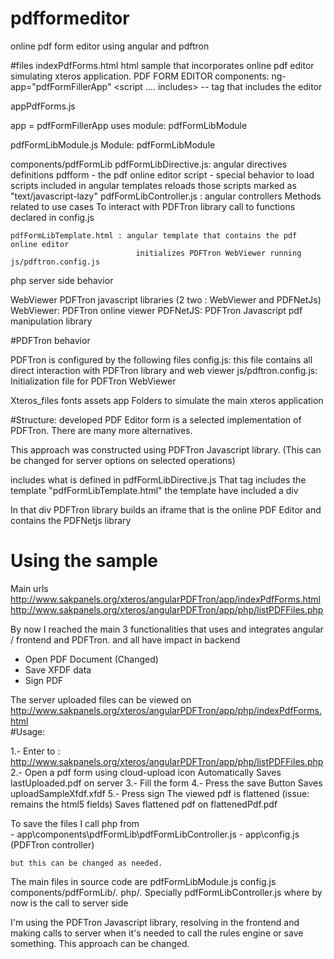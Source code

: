 # pdfformeditor
online pdf form editor using angular and pdftron


#files
indexPdfForms.html
	html sample that incorporates online pdf editor simulating xteros application.
	PDF FORM EDITOR components: 
		ng-app="pdfFormFillerApp"
		<script .... includes>
		<pdfform />   -- tag that includes the editor



appPdfForms.js   <main app>
	app = pdfFormFillerApp
	uses module: pdfFormLibModule
	


pdfFormLibModule.js
	Module: pdfFormLibModule


components/pdfFormLib  <folder>
	pdfFormLibDirective.js: 	  angular directives definitions
								pdfform - the pdf online editor
								script - special behavior to load scripts included in angular templates
										reloads those scripts marked as "text/javascript-lazy"
	pdfFormLibController.js : angular controllers
								Methods related to use cases
								To interact with PDFTron library call to functions declared in config.js
								
							
	pdfFormLibTemplate.html	: angular template that contains the pdf online editor
								initializes PDFTron WebViewer running js/pdftron.config.js

	
php <folder>
		server side behavior



WebViewer <folder>
		PDFTron javascript libraries (2 two : WebViewer and PDFNetJs)
			WebViewer: PDFTron online viewer
			PDFNetJS: PDFTron Javascript pdf manipulation library

			
#PDFTron behavior

PDFTron is configured by the following files
config.js:
		this file contains all direct interaction with PDFTron library and web viewer
js/pdftron.config.js:
		Initialization file for PDFTron WebViewer
			
			
			
			
			
Xteros_files
fonts
assets
app
		Folders to simulate the main xteros application
		

			
#Structure:
developed PDF Editor form is a selected implementation of PDFTron.
There are many more alternatives.

This approach was constructed using PDFTron Javascript library.
(This can be changed for server options on selected operations)

<pdftron /> includes what is defined in pdfFormLibDirective.js
That tag includes the template "pdfFormLibTemplate.html"
the template have included a div
        <div id="pdfViewer"></div>
In that div PDFTron library builds an iframe that is the online PDF Editor and contains the PDFNetjs library

			
			
			
			
			
			
Using the sample
================
	
Main urls
http://www.sakpanels.org/xteros/angularPDFTron/app/indexPdfForms.html
http://www.sakpanels.org/xteros/angularPDFTron/app/php/listPDFFiles.php



By now I reached the main 3 functionalities that uses and integrates angular / frontend and PDFTron. and all have impact in backend
- Open PDF Document (Changed)
- Save XFDF data
- Sign PDF

		
The server uploaded files can be viewed on 		
		http://www.sakpanels.org/xteros/angularPDFTron/app/php/indexPdfForms.html	
#Usage: 

1.- Enter to : http://www.sakpanels.org/xteros/angularPDFTron/app/php/listPDFFiles.php
2.- Open a pdf form using cloud-upload icon
		Automatically Saves lastUploaded.pdf on server
3.- Fill the form 
4.- Press the save Button
		Saves uploadSampleXfdf<YYYYmmddhhss>.xfdf
5.- Press sign
		The viewed pdf is flattened (issue: remains the html5 fields)
		Saves flattened pdf on flattenedPdf<YYYYmmddhhss>.pdf
		

To save the files I call php from 	
	- app\components\pdfFormLib\pdfFormLibController.js 
	- app\config.js   (PDFTron controller)
	
	but this can be changed as needed. 

The main files in source code are
pdfFormLibModule.js
config.js
components/pdfFormLib/*.*
php/*.*
Specially pdfFormLibController.js where by now is the call to server side


I'm using the PDFTron Javascript library, resolving in the frontend and making calls to server when it's needed to call the rules engine or save something. 
This approach can be changed.
			
      
      
